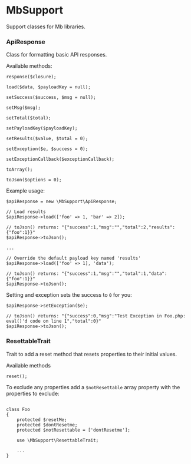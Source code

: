 # MbSupport

Support classes for Mb libraries.

### ApiResponse

Class for formatting basic API responses.

Available methods:

```
response($closure);

load($data, $payloadKey = null);

setSuccess($success, $msg = null);

setMsg($msg);

setTotal($total);

setPayloadKey($payloadKey);

setResults($value, $total = 0);

setException($e, $success = 0);

setExceptionCallback($exceptionCallback);

toArray();

toJson($options = 0);
```

Example usage:

```
$apiResponse = new \MbSupport\ApiResponse;

// Load results
$apiResponse->load(['foo' => 1, 'bar' => 2]);

// toJson() returns: "{"success":1,"msg":"","total":2,"results":{"foo":1}}"
$apiResponse->toJson();

...

// Override the default payload key named 'results'
$apiResponse->load(['foo' => 1], 'data');

// toJson() returns: "{"success":1,"msg":"","total":1,"data":{"foo":1}}"
$apiResponse->toJson();

```

Setting and exception sets the success to <code>0</code> for you:

```
$apiResponse->setException($e);

// toJson() returns: "{"success":0,"msg":"Test Exception in Foo.php: eval()'d code on line 1","total":0}"
$apiResponse->toJson();
```

### ResettableTrait

Trait to add a reset method that resets properties to their initial values.

Available methods
```
reset();
```

To exclude any properties add a <code>$notResettable</code> array property with the properties to exclude:

```

class Foo
{
    protected $resetMe;
    protected $dontResetme;
    protected $notResettable = ['dontResetme'];

    use \MbSupport\ResettableTrait;

    ...
}
```

